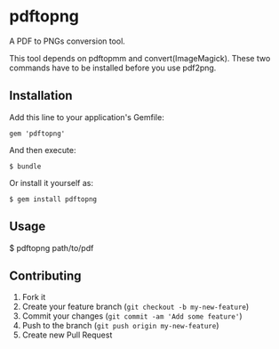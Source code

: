 # pdftopng

A PDF to PNGs conversion tool.

This tool depends on pdftopmm and convert(ImageMagick).
These two commands have to be installed before you use pdf2png.

## Installation

Add this line to your application's Gemfile:

    gem 'pdftopng'

And then execute:

    $ bundle

Or install it yourself as:

    $ gem install pdftopng

## Usage

$ pdftopng path/to/pdf

## Contributing

1. Fork it
2. Create your feature branch (`git checkout -b my-new-feature`)
3. Commit your changes (`git commit -am 'Add some feature'`)
4. Push to the branch (`git push origin my-new-feature`)
5. Create new Pull Request

